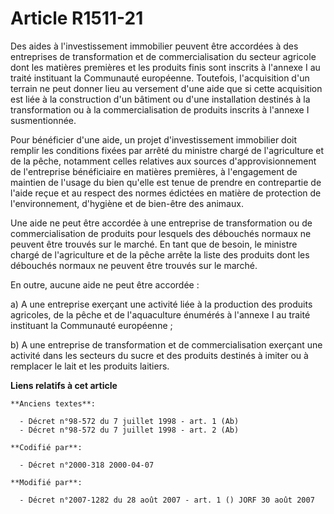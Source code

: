 # Article R1511-21

Des aides à l'investissement immobilier peuvent être accordées à des entreprises de transformation et de commercialisation du
secteur agricole dont les matières premières et les produits finis sont inscrits à l'annexe I au traité instituant la
Communauté européenne. Toutefois, l'acquisition d'un terrain ne peut donner lieu au versement d'une aide que si cette
acquisition est liée à la construction d'un bâtiment ou d'une installation destinés à la transformation ou à la
commercialisation de produits inscrits à l'annexe I susmentionnée.

Pour bénéficier d'une aide, un projet d'investissement immobilier doit remplir les conditions fixées par arrêté du ministre
chargé de l'agriculture et de la pêche, notamment celles relatives aux sources d'approvisionnement de l'entreprise
bénéficiaire en matières premières, à l'engagement de maintien de l'usage du bien qu'elle est tenue de prendre en
contrepartie de l'aide reçue et au respect des normes édictées en matière de protection de l'environnement, d'hygiène et de
bien-être des animaux.

Une aide ne peut être accordée à une entreprise de transformation ou de commercialisation de produits pour lesquels des
débouchés normaux ne peuvent être trouvés sur le marché. En tant que de besoin, le ministre chargé de l'agriculture et de la
pêche arrête la liste des produits dont les débouchés normaux ne peuvent être trouvés sur le marché.

En outre, aucune aide ne peut être accordée :

a) A une entreprise exerçant une activité liée à la production des produits agricoles, de la pêche et de l'aquaculture
énumérés à l'annexe I au traité instituant la Communauté européenne ;

b) A une entreprise de transformation et de commercialisation exerçant une activité dans les secteurs du sucre et des
produits destinés à imiter ou à remplacer le lait et les produits laitiers.

**Liens relatifs à cet article**

	**Anciens textes**:

	  - Décret n°98-572 du 7 juillet 1998 - art. 1 (Ab)
	  - Décret n°98-572 du 7 juillet 1998 - art. 2 (Ab)

	**Codifié par**:

	  - Décret n°2000-318 2000-04-07

	**Modifié par**:

	  - Décret n°2007-1282 du 28 août 2007 - art. 1 () JORF 30 août 2007
